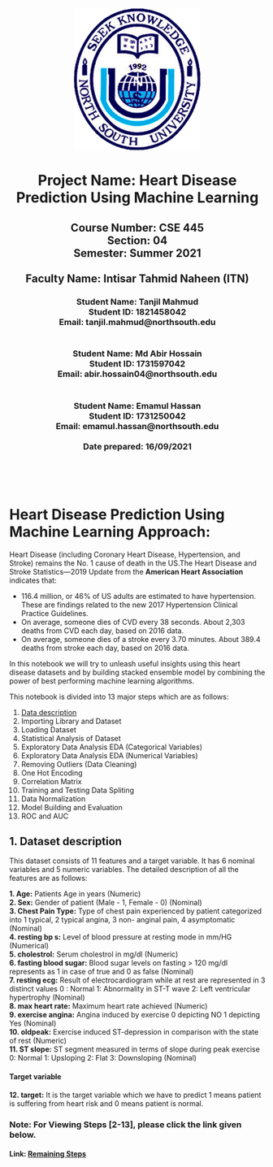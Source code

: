 <p align="center">
  <img width="250" height="280" src="images/nsulogo.png">
</p>                                        









  <h1 align="center">Project Name: Heart Disease Prediction Using Machine Learning</h1>
  <h2 align ="center">Course Number: CSE 445<br>
  Section: 04</br>
  Semester: Summer 2021</br><br>
  Faculty Name: Intisar Tahmid Naheen (ITN)</h2>
  <h3 align="center">Student Name: Tanjil Mahmud<br>
  Student ID: 1821458042<br>
  Email: tanjil.mahmud@northsouth.edu <br><br>
  <h3 align="center">Student Name: Md Abir Hossain<br>
  Student ID: 1731597042<br>
  Email: abir.hossain04@northsouth.edu <br><br>
  <h3 align="center">Student Name: Emamul Hassan<br>
  Student ID: 1731250042<br>
  Email: emamul.hassan@northsouth.edu <br><br>
  Date prepared: 16/09/2021</h3><br><br><br>
  
  # Heart Disease Prediction Using Machine Learning Approach:


Heart Disease (including Coronary Heart Disease, Hypertension, and Stroke) remains the No. 1
cause of death in the US.The Heart Disease and Stroke Statistics—2019 Update from the **American Heart Association** indicates that:
* 116.4 million, or 46% of US adults are estimated to have hypertension. These are findings related to the new 2017 Hypertension Clinical Practice Guidelines.
* On average, someone dies of CVD every 38 seconds. About 2,303 deaths from CVD each day, based on 2016 data.
* On average, someone dies of a stroke every 3.70 minutes. About 389.4 deaths from stroke each day, based on 2016 data.

In this notebook we will try to unleash useful insights using this heart disease datasets and by building stacked ensemble model by combining the power of best performing machine learning algorithms.

This notebook is divided into 13 major steps which are as follows:

1. [Data description](#data-desc)
2. Importing Library and Dataset
3. Loading Dataset
4. Statistical Analysis of Dataset
5. Exploratory Data Analysis EDA (Categorical Variables)
6. Exploratory Data Analysis EDA (Numerical Variables)
7. Removing Outliers (Data Cleaning)
8. One Hot Encoding
9. Correlation Matrix
10. Training and Testing Data Spliting
11. Data Normalization
12. Model Building and Evaluation
13. ROC and AUC

## 1. Dataset description<a id='data-desc'></a>

This dataset consists of 11 features and a target variable. It has 6 nominal variables and 5 numeric variables. The detailed description of all the features are as follows:

**1. Age:** Patients Age in years (Numeric)<br>
**2. Sex:** Gender of patient (Male - 1, Female - 0) (Nominal)<br>
**3. Chest Pain Type:** Type of chest pain experienced by patient categorized into 1 typical, 2 typical angina, 3 non-        anginal pain, 4 asymptomatic (Nominal)<br>
**4. resting bp s:** Level of blood pressure at resting mode in mm/HG (Numerical)<br>
**5. cholestrol:** Serum cholestrol in mg/dl (Numeric)<br>
**6. fasting blood sugar:** Blood sugar levels on fasting > 120 mg/dl represents as 1 in case of true and 0 as false (Nominal)<br>
**7. resting ecg:** Result of electrocardiogram while at rest are represented in 3 distinct values 0 : Normal 1: Abnormality in ST-T wave 2: Left ventricular hypertrophy (Nominal)<br>
**8. max heart rate:** Maximum heart rate achieved (Numeric)<br>
**9. exercise angina:** Angina induced by exercise 0 depicting NO 1 depicting Yes (Nominal)<br>
**10. oldpeak:** Exercise induced ST-depression in comparison with the state of rest (Numeric)<br>
**11. ST slope:** ST segment measured in terms of slope during peak exercise 0: Normal 1: Upsloping 2: Flat 3: Downsloping (Nominal)<br>

#### Target variable
**12. target:** It is the target variable which we have to predict 1 means patient is suffering from heart risk and 0 means patient is normal.

### Note: For Viewing Steps [2-13], please click the link given below.

#### Link: [Remaining Steps](https://github.com/EmamulHassan/heart_disease_detection_ml/blob/main/Project%20445%20demo.ipynb/?target=_blank)
    
